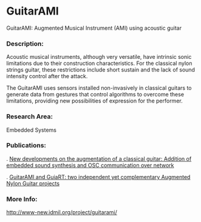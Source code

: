 # GuitarAMI
GuitarAMI: Augmented Musical Instrument (AMI) using acoustic guitar

### Description:
Acoustic musical instruments, although very versatile, have intrinsic sonic limitations due to their construction characteristics. For the classical nylon strings guitar, these restrictions include short sustain and the lack of sound intensity control after the attack.

The GuitarAMI uses sensors installed non-invasively in classical guitars to generate data from gestures that control algorithms to overcome these limitations, providing new possibilities of expression for the performer.

### Research Area:
Embedded Systems 

### Publications:
. [New developments on the augmentation of a classical guitar: Addition of embedded sound synthesis and OSC communication over network](http://www-new.idmil.org/publication/new-developments-on-the-augmentation-of-a-classical-guitar-addition-of-embedded-sound-synthesis-and-osc-communication-over-network/)

. [GuitarAMI and GuiaRT: two independent yet complementary Augmented Nylon Guitar projects](http://www-new.idmil.org/publication/guitarami-and-guiart-two-independent-yet-complementary-augmented-nylon-guitar-projects/)

### More Info:

http://www-new.idmil.org/project/guitarami/
